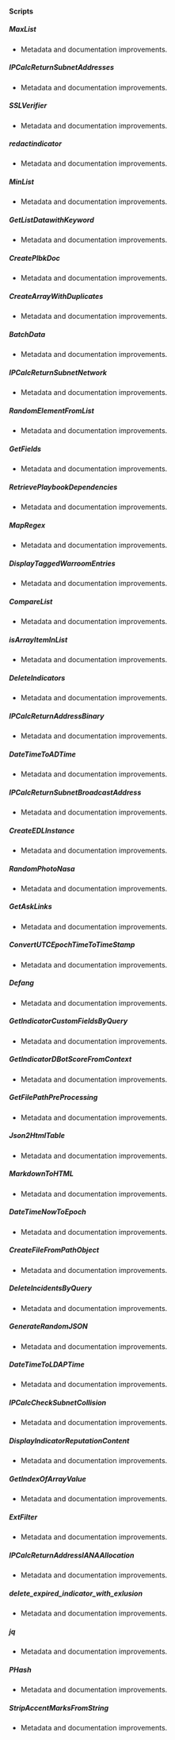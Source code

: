 
#### Scripts

##### MaxList

- Metadata and documentation improvements.
##### IPCalcReturnSubnetAddresses

- Metadata and documentation improvements.
##### SSLVerifier

- Metadata and documentation improvements.
##### redactindicator

- Metadata and documentation improvements.
##### MinList

- Metadata and documentation improvements.
##### GetListDatawithKeyword

- Metadata and documentation improvements.
##### CreatePlbkDoc

- Metadata and documentation improvements.
##### CreateArrayWithDuplicates

- Metadata and documentation improvements.
##### BatchData

- Metadata and documentation improvements.
##### IPCalcReturnSubnetNetwork

- Metadata and documentation improvements.
##### RandomElementFromList

- Metadata and documentation improvements.
##### GetFields

- Metadata and documentation improvements.
##### RetrievePlaybookDependencies

- Metadata and documentation improvements.
##### MapRegex

- Metadata and documentation improvements.
##### DisplayTaggedWarroomEntries

- Metadata and documentation improvements.
##### CompareList

- Metadata and documentation improvements.
##### isArrayItemInList

- Metadata and documentation improvements.
##### DeleteIndicators

- Metadata and documentation improvements.
##### IPCalcReturnAddressBinary

- Metadata and documentation improvements.
##### DateTimeToADTime

- Metadata and documentation improvements.
##### IPCalcReturnSubnetBroadcastAddress

- Metadata and documentation improvements.
##### CreateEDLInstance

- Metadata and documentation improvements.
##### RandomPhotoNasa

- Metadata and documentation improvements.
##### GetAskLinks

- Metadata and documentation improvements.
##### ConvertUTCEpochTimeToTimeStamp

- Metadata and documentation improvements.
##### Defang

- Metadata and documentation improvements.
##### GetIndicatorCustomFieldsByQuery

- Metadata and documentation improvements.
##### GetIndicatorDBotScoreFromContext

- Metadata and documentation improvements.
##### GetFilePathPreProcessing

- Metadata and documentation improvements.
##### Json2HtmlTable

- Metadata and documentation improvements.
##### MarkdownToHTML

- Metadata and documentation improvements.
##### DateTimeNowToEpoch

- Metadata and documentation improvements.
##### CreateFileFromPathObject

- Metadata and documentation improvements.
##### DeleteIncidentsByQuery

- Metadata and documentation improvements.
##### GenerateRandomJSON

- Metadata and documentation improvements.
##### DateTimeToLDAPTime

- Metadata and documentation improvements.
##### IPCalcCheckSubnetCollision

- Metadata and documentation improvements.
##### DisplayIndicatorReputationContent

- Metadata and documentation improvements.
##### GetIndexOfArrayValue

- Metadata and documentation improvements.
##### ExtFilter

- Metadata and documentation improvements.
##### IPCalcReturnAddressIANAAllocation

- Metadata and documentation improvements.
##### delete_expired_indicator_with_exlusion

- Metadata and documentation improvements.
##### jq

- Metadata and documentation improvements.
##### PHash

- Metadata and documentation improvements.
##### StripAccentMarksFromString

- Metadata and documentation improvements.
